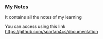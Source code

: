 ### My Notes

It contains all the notes of my learning

You can access using this link https://github.com/spartan4cs/documentation
